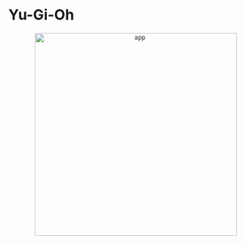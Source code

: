 # Yu-Gi-Oh


<code><p align="center"><img height="400" src="https://github.com/gustavolonda/YuGiOhApp/blob/main/demo/demo.webm" title="app" style="display: block;margin-left: auto;margin-right: auto;"></p></code>